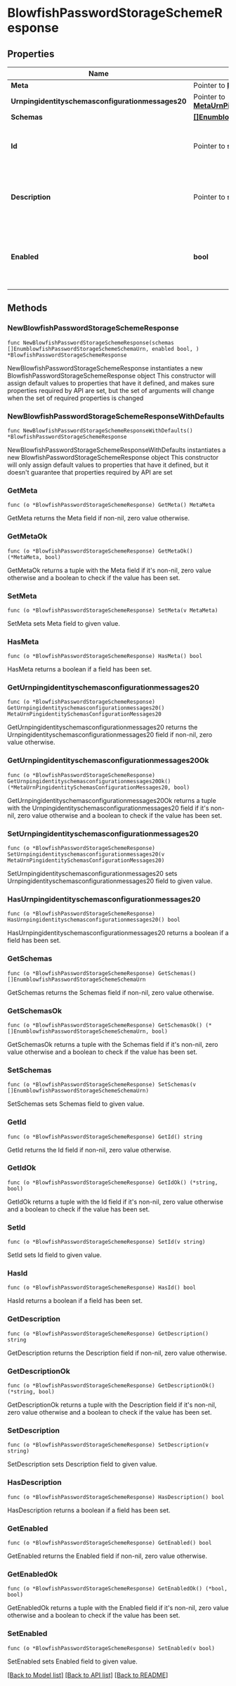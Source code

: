 # BlowfishPasswordStorageSchemeResponse

## Properties

Name | Type | Description | Notes
------------ | ------------- | ------------- | -------------
**Meta** | Pointer to [**MetaMeta**](MetaMeta.md) |  | [optional] 
**Urnpingidentityschemasconfigurationmessages20** | Pointer to [**MetaUrnPingidentitySchemasConfigurationMessages20**](MetaUrnPingidentitySchemasConfigurationMessages20.md) |  | [optional] 
**Schemas** | [**[]EnumblowfishPasswordStorageSchemeSchemaUrn**](EnumblowfishPasswordStorageSchemeSchemaUrn.md) |  | 
**Id** | Pointer to **string** | Name of the Password Storage Scheme | [optional] 
**Description** | Pointer to **string** | A description for this Password Storage Scheme | [optional] 
**Enabled** | **bool** | Indicates whether the Password Storage Scheme is enabled for use. | 

## Methods

### NewBlowfishPasswordStorageSchemeResponse

`func NewBlowfishPasswordStorageSchemeResponse(schemas []EnumblowfishPasswordStorageSchemeSchemaUrn, enabled bool, ) *BlowfishPasswordStorageSchemeResponse`

NewBlowfishPasswordStorageSchemeResponse instantiates a new BlowfishPasswordStorageSchemeResponse object
This constructor will assign default values to properties that have it defined,
and makes sure properties required by API are set, but the set of arguments
will change when the set of required properties is changed

### NewBlowfishPasswordStorageSchemeResponseWithDefaults

`func NewBlowfishPasswordStorageSchemeResponseWithDefaults() *BlowfishPasswordStorageSchemeResponse`

NewBlowfishPasswordStorageSchemeResponseWithDefaults instantiates a new BlowfishPasswordStorageSchemeResponse object
This constructor will only assign default values to properties that have it defined,
but it doesn't guarantee that properties required by API are set

### GetMeta

`func (o *BlowfishPasswordStorageSchemeResponse) GetMeta() MetaMeta`

GetMeta returns the Meta field if non-nil, zero value otherwise.

### GetMetaOk

`func (o *BlowfishPasswordStorageSchemeResponse) GetMetaOk() (*MetaMeta, bool)`

GetMetaOk returns a tuple with the Meta field if it's non-nil, zero value otherwise
and a boolean to check if the value has been set.

### SetMeta

`func (o *BlowfishPasswordStorageSchemeResponse) SetMeta(v MetaMeta)`

SetMeta sets Meta field to given value.

### HasMeta

`func (o *BlowfishPasswordStorageSchemeResponse) HasMeta() bool`

HasMeta returns a boolean if a field has been set.

### GetUrnpingidentityschemasconfigurationmessages20

`func (o *BlowfishPasswordStorageSchemeResponse) GetUrnpingidentityschemasconfigurationmessages20() MetaUrnPingidentitySchemasConfigurationMessages20`

GetUrnpingidentityschemasconfigurationmessages20 returns the Urnpingidentityschemasconfigurationmessages20 field if non-nil, zero value otherwise.

### GetUrnpingidentityschemasconfigurationmessages20Ok

`func (o *BlowfishPasswordStorageSchemeResponse) GetUrnpingidentityschemasconfigurationmessages20Ok() (*MetaUrnPingidentitySchemasConfigurationMessages20, bool)`

GetUrnpingidentityschemasconfigurationmessages20Ok returns a tuple with the Urnpingidentityschemasconfigurationmessages20 field if it's non-nil, zero value otherwise
and a boolean to check if the value has been set.

### SetUrnpingidentityschemasconfigurationmessages20

`func (o *BlowfishPasswordStorageSchemeResponse) SetUrnpingidentityschemasconfigurationmessages20(v MetaUrnPingidentitySchemasConfigurationMessages20)`

SetUrnpingidentityschemasconfigurationmessages20 sets Urnpingidentityschemasconfigurationmessages20 field to given value.

### HasUrnpingidentityschemasconfigurationmessages20

`func (o *BlowfishPasswordStorageSchemeResponse) HasUrnpingidentityschemasconfigurationmessages20() bool`

HasUrnpingidentityschemasconfigurationmessages20 returns a boolean if a field has been set.

### GetSchemas

`func (o *BlowfishPasswordStorageSchemeResponse) GetSchemas() []EnumblowfishPasswordStorageSchemeSchemaUrn`

GetSchemas returns the Schemas field if non-nil, zero value otherwise.

### GetSchemasOk

`func (o *BlowfishPasswordStorageSchemeResponse) GetSchemasOk() (*[]EnumblowfishPasswordStorageSchemeSchemaUrn, bool)`

GetSchemasOk returns a tuple with the Schemas field if it's non-nil, zero value otherwise
and a boolean to check if the value has been set.

### SetSchemas

`func (o *BlowfishPasswordStorageSchemeResponse) SetSchemas(v []EnumblowfishPasswordStorageSchemeSchemaUrn)`

SetSchemas sets Schemas field to given value.


### GetId

`func (o *BlowfishPasswordStorageSchemeResponse) GetId() string`

GetId returns the Id field if non-nil, zero value otherwise.

### GetIdOk

`func (o *BlowfishPasswordStorageSchemeResponse) GetIdOk() (*string, bool)`

GetIdOk returns a tuple with the Id field if it's non-nil, zero value otherwise
and a boolean to check if the value has been set.

### SetId

`func (o *BlowfishPasswordStorageSchemeResponse) SetId(v string)`

SetId sets Id field to given value.

### HasId

`func (o *BlowfishPasswordStorageSchemeResponse) HasId() bool`

HasId returns a boolean if a field has been set.

### GetDescription

`func (o *BlowfishPasswordStorageSchemeResponse) GetDescription() string`

GetDescription returns the Description field if non-nil, zero value otherwise.

### GetDescriptionOk

`func (o *BlowfishPasswordStorageSchemeResponse) GetDescriptionOk() (*string, bool)`

GetDescriptionOk returns a tuple with the Description field if it's non-nil, zero value otherwise
and a boolean to check if the value has been set.

### SetDescription

`func (o *BlowfishPasswordStorageSchemeResponse) SetDescription(v string)`

SetDescription sets Description field to given value.

### HasDescription

`func (o *BlowfishPasswordStorageSchemeResponse) HasDescription() bool`

HasDescription returns a boolean if a field has been set.

### GetEnabled

`func (o *BlowfishPasswordStorageSchemeResponse) GetEnabled() bool`

GetEnabled returns the Enabled field if non-nil, zero value otherwise.

### GetEnabledOk

`func (o *BlowfishPasswordStorageSchemeResponse) GetEnabledOk() (*bool, bool)`

GetEnabledOk returns a tuple with the Enabled field if it's non-nil, zero value otherwise
and a boolean to check if the value has been set.

### SetEnabled

`func (o *BlowfishPasswordStorageSchemeResponse) SetEnabled(v bool)`

SetEnabled sets Enabled field to given value.



[[Back to Model list]](../README.md#documentation-for-models) [[Back to API list]](../README.md#documentation-for-api-endpoints) [[Back to README]](../README.md)


